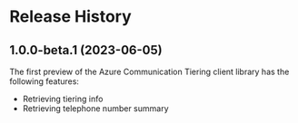 # Release History

## 1.0.0-beta.1 (2023-06-05)

The first preview of the Azure Communication Tiering client library has the following features:

- Retrieving tiering info
- Retrieving telephone number summary
